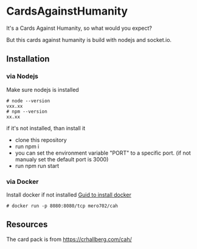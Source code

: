 # CardsAgainstHumanity
It's a Cards Against Humanity, so what would you expect?

But this cards against humanity is build with nodejs and socket.io.

## Installation
### via Nodejs
Make sure nodejs is installed
```shell
# node --version
vxx.xx
# npm --version
xx.xx
```
if it's not installed, than install it

- clone this repository
- run npm i
- you can set the environment variable "PORT" to a specific port. (if not manualy set the default port is 3000)
- run npm run start

### via Docker
Install docker if not installed [Guid to install docker](https://docs.docker.com/get-docker/)

```shell
# docker run -p 8080:8080/tcp mero702/cah
```

## Resources
The card pack is from https://crhallberg.com/cah/

